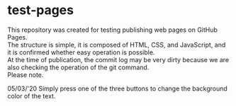 # test-pages

This repository was created for testing publishing web pages on GitHub Pages.  
The structure is simple, it is composed of HTML, CSS, and JavaScript, and it is confirmed whether easy operation is possible.  
At the time of publication, the commit log may be very dirty because we are also checking the operation of the git command.  
Please note.

05/03/'20  Simply press one of the three buttons to change the background color of the text.
